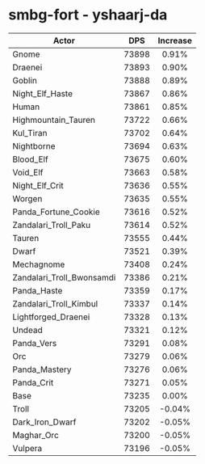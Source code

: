 # smbg-fort - yshaarj-da
| Actor | DPS | Increase |
|---|:---:|:---:|
|Gnome|73898|0.91%|
|Draenei|73893|0.90%|
|Goblin|73888|0.89%|
|Night_Elf_Haste|73867|0.86%|
|Human|73861|0.85%|
|Highmountain_Tauren|73722|0.66%|
|Kul_Tiran|73702|0.64%|
|Nightborne|73694|0.63%|
|Blood_Elf|73675|0.60%|
|Void_Elf|73663|0.58%|
|Night_Elf_Crit|73636|0.55%|
|Worgen|73635|0.55%|
|Panda_Fortune_Cookie|73616|0.52%|
|Zandalari_Troll_Paku|73614|0.52%|
|Tauren|73555|0.44%|
|Dwarf|73521|0.39%|
|Mechagnome|73408|0.24%|
|Zandalari_Troll_Bwonsamdi|73386|0.21%|
|Panda_Haste|73359|0.17%|
|Zandalari_Troll_Kimbul|73337|0.14%|
|Lightforged_Draenei|73328|0.13%|
|Undead|73321|0.12%|
|Panda_Vers|73291|0.08%|
|Orc|73279|0.06%|
|Panda_Mastery|73276|0.06%|
|Panda_Crit|73271|0.05%|
|Base|73235|0.00%|
|Troll|73205|-0.04%|
|Dark_Iron_Dwarf|73202|-0.05%|
|Maghar_Orc|73200|-0.05%|
|Vulpera|73196|-0.05%|
